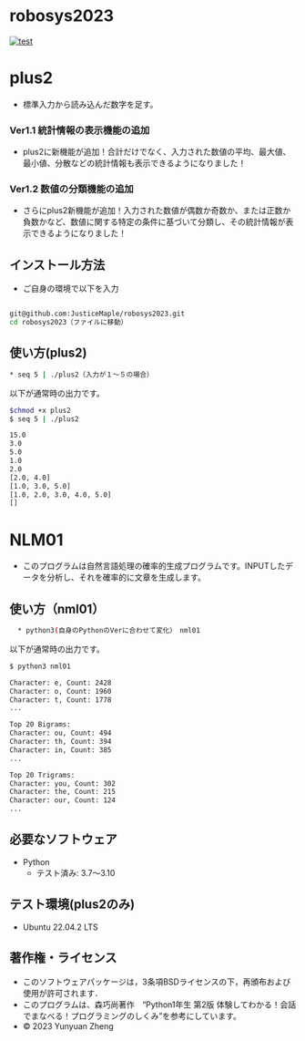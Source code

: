 # robosys2023

[![test](https://github.com/JusticeMaple/robosys2023/actions/workflows/test.yml/badge.svg)](https://github.com/JusticeMaple/robosys2023/actions/workflows/test.yml)

# plus2

* 標準入力から読み込んだ数字を足す。

### Ver1.1 統計情報の表示機能の追加
   * plus2に新機能が追加！合計だけでなく、入力された数値の平均、最大値、最小値、分散などの統計情報も表示できるようになりました！
   
### Ver1.2 数値の分類機能の追加
   * さらにplus2新機能が追加！入力された数値が偶数か奇数か、または正数か負数かなど、数値に関する特定の条件に基づいて分類し、その統計情報が表示できるようになりました！
   
## インストール方法

* ご自身の環境で以下を入力
```bash

git@github.com:JusticeMaple/robosys2023.git
cd robosys2023（ファイルに移動）
```

## 使い方(plus2)
```bash
* seq 5 | ./plus2（入力が１～５の場合）

```

以下が通常時の出力です。

```bash
$chmod +x plus2
$ seq 5 | ./plus2

15.0
3.0
5.0
1.0
2.0
[2.0, 4.0]
[1.0, 3.0, 5.0]
[1.0, 2.0, 3.0, 4.0, 5.0]
[]
```
# NLM01

* このプログラムは自然言語処理の確率的生成プログラムです。INPUTしたデータを分析し、それを確率的に文章を生成します。

## 使い方（nml01）
```bash
  * python3(自身のPythonのVerに合わせて変化）　nml01
```
以下が通常時の出力です。
```bash
$ python3 nml01

Character: e, Count: 2428
Character: o, Count: 1960
Character: t, Count: 1778
...

Top 20 Bigrams:
Character: ou, Count: 494
Character: th, Count: 394
Character: in, Count: 385
...

Top 20 Trigrams:
Character: you, Count: 302
Character: the, Count: 215
Character: our, Count: 124
...

```

## 必要なソフトウェア

* Python
    * テスト済み: 3.7〜3.10

## テスト環境(plus2のみ)

* Ubuntu 22.04.2 LTS

## 著作権・ライセンス

* このソフトウェアパッケージは，3条項BSDライセンスの下，再頒布および使用が許可されます．
* このプログラムは、森巧尚著作　“Python1年生 第2版 体験してわかる！会話でまなべる！プログラミングのしくみ”を参考にしています。
* © 2023 Yunyuan Zheng
